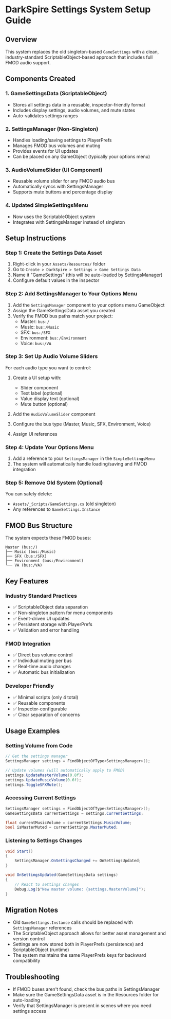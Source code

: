 # DarkSpire Settings System Setup Guide

## Overview
This system replaces the old singleton-based `GameSettings` with a clean, industry-standard ScriptableObject-based approach that includes full FMOD audio support.

## Components Created

### 1. GameSettingsData (ScriptableObject)
- Stores all settings data in a reusable, inspector-friendly format
- Includes display settings, audio volumes, and mute states
- Auto-validates settings ranges

### 2. SettingsManager (Non-Singleton)
- Handles loading/saving settings to PlayerPrefs
- Manages FMOD bus volumes and muting
- Provides events for UI updates
- Can be placed on any GameObject (typically your options menu)

### 3. AudioVolumeSlider (UI Component)
- Reusable volume slider for any FMOD audio bus
- Automatically syncs with SettingsManager
- Supports mute buttons and percentage display

### 4. Updated SimpleSettingsMenu
- Now uses the ScriptableObject system
- Integrates with SettingsManager instead of singleton

## Setup Instructions

### Step 1: Create the Settings Data Asset
1. Right-click in your `Assets/Resources/` folder
2. Go to `Create > DarkSpire > Settings > Game Settings Data`
3. Name it "GameSettings" (this will be auto-loaded by SettingsManager)
4. Configure default values in the inspector

### Step 2: Add SettingsManager to Your Options Menu
1. Add the `SettingsManager` component to your options menu GameObject
2. Assign the GameSettingsData asset you created
3. Verify the FMOD bus paths match your project:
   - Master: `bus:/`
   - Music: `bus:/Music`
   - SFX: `bus:/SFX`
   - Environment: `bus:/Environment`
   - Voice: `bus:/VA`

### Step 3: Set Up Audio Volume Sliders
For each audio type you want to control:

1. Create a UI setup with:
   - Slider component
   - Text label (optional)
   - Value display text (optional)
   - Mute button (optional)

2. Add the `AudioVolumeSlider` component
3. Configure the bus type (Master, Music, SFX, Environment, Voice)
4. Assign UI references

### Step 4: Update Your Options Menu
1. Add a reference to your `SettingsManager` in the `SimpleSettingsMenu`
2. The system will automatically handle loading/saving and FMOD integration

### Step 5: Remove Old System (Optional)
You can safely delete:
- `Assets/_Scripts/GameSettings.cs` (old singleton)
- Any references to `GameSettings.Instance`

## FMOD Bus Structure
The system expects these FMOD buses:
```
Master (bus:/)
├── Music (bus:/Music)
├── SFX (bus:/SFX)
├── Environment (bus:/Environment)
└── VA (bus:/VA)
```

## Key Features

### Industry Standard Practices
- ✅ ScriptableObject data separation
- ✅ Non-singleton pattern for menu components
- ✅ Event-driven UI updates
- ✅ Persistent storage with PlayerPrefs
- ✅ Validation and error handling

### FMOD Integration
- ✅ Direct bus volume control
- ✅ Individual muting per bus
- ✅ Real-time audio changes
- ✅ Automatic bus initialization

### Developer Friendly
- ✅ Minimal scripts (only 4 total)
- ✅ Reusable components
- ✅ Inspector-configurable
- ✅ Clear separation of concerns

## Usage Examples

### Setting Volume from Code
```csharp
// Get the settings manager
SettingsManager settings = FindObjectOfType<SettingsManager>();

// Update volumes (will automatically apply to FMOD)
settings.UpdateMasterVolume(0.8f);
settings.UpdateMusicVolume(0.6f);
settings.ToggleSFXMute();
```

### Accessing Current Settings
```csharp
SettingsManager settings = FindObjectOfType<SettingsManager>();
GameSettingsData currentSettings = settings.CurrentSettings;

float currentMusicVolume = currentSettings.MusicVolume;
bool isMasterMuted = currentSettings.MasterMuted;
```

### Listening to Settings Changes
```csharp
void Start()
{
    SettingsManager.OnSettingsChanged += OnSettingsUpdated;
}

void OnSettingsUpdated(GameSettingsData settings)
{
    // React to settings changes
    Debug.Log($"New master volume: {settings.MasterVolume}");
}
```

## Migration Notes
- Old `GameSettings.Instance` calls should be replaced with `SettingsManager` references
- The ScriptableObject approach allows for better asset management and version control
- Settings are now stored both in PlayerPrefs (persistence) and ScriptableObject (runtime)
- The system maintains the same PlayerPrefs keys for backward compatibility

## Troubleshooting
- If FMOD buses aren't found, check the bus paths in SettingsManager
- Make sure the GameSettingsData asset is in the Resources folder for auto-loading
- Verify that SettingsManager is present in scenes where you need settings access